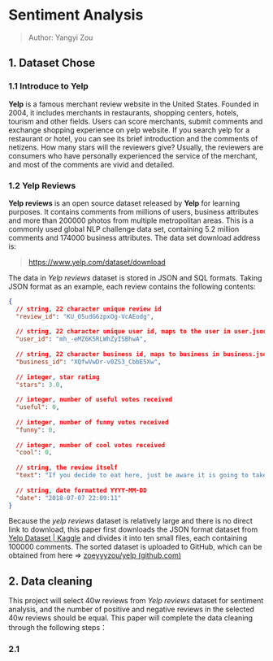 # Sentiment Analysis

> Author: Yangyi Zou

## 1. Dataset Chose

### 1.1 Introduce to Yelp

**Yelp** is a famous merchant review website in the United States. Founded in 2004, it includes merchants in restaurants, shopping centers, hotels, tourism and other fields. Users can score merchants, submit comments and exchange shopping experience on yelp website. If you search yelp for a restaurant or hotel, you can see its brief introduction and the comments of netizens. How many stars will the reviewers give? Usually, the reviewers are consumers who have personally experienced the service of the merchant, and most of the comments are vivid and detailed.

### 1.2 Yelp Reviews

**Yelp reviews** is an open source dataset released by **Yelp** for learning purposes. It contains comments from millions of users, business attributes and more than 200000 photos from multiple metropolitan areas. This is a commonly used global NLP challenge data set, containing 5.2 million comments and 174000 business attributes. The data set download address is:

> https://www.yelp.com/dataset/download

The data in *Yelp reviews* dataset is stored in JSON and SQL formats. Taking JSON format as an example, each review contains the following contents:

```json
{
  // string, 22 character unique review id
  "review_id": "KU_O5udG6zpxOg-VcAEodg",
  
  // string, 22 character unique user id, maps to the user in user.json
  "user_id": "mh_-eMZ6K5RLWhZyISBhwA",
  
  // string, 22 character business id, maps to business in business.json
  "business_id": "XQfwVwDr-v0ZS3_CbbE5Xw",
  
  // integer, star rating
  "stars": 3.0,
  
  // integer, number of useful votes received
  "useful": 0,
  
  // integer, number of funny votes received
  "funny": 0,
  
  // integer, number of cool votes received
  "cool": 0,
  
  // string, the review itself
  "text": "If you decide to eat here, just be aware it is going to take about 2 hours from beginning to end. We have tried it multiple times, because I want to like it! I have been to it\u0027s other locations in NJ and never had a bad experience. \n\nThe food is good, but it takes a very long time to come out. The waitstaff is very young, but usually pleasant. We have just had too many experiences where we spent way too long waiting. We usually opt for another diner or restaurant on the weekends, in order to be done quicker.",
  
  // string, date formatted YYYY-MM-DD
  "date": "2018-07-07 22:09:11"
}
```

Because the *yelp reviews* dataset is relatively large and there is no direct link to download, this paper first downloads the JSON format dataset from [Yelp Dataset | Kaggle](https://www.kaggle.com/datasets/yelp-dataset/yelp-dataset) and divides it into ten small files, each containing 100000 comments. The sorted dataset is uploaded to GitHub, which can be obtained from here => [zoeyyyzou/yelp (github.com)](https://github.com/zoeyyyzou/yelp)

## 2. Data cleaning

This project will select 40w reviews from *Yelp reviews* dataset for sentiment analysis, and the number of positive and negative reviews in the selected 40w reviews should be equal. This paper will complete the data cleaning through the following steps：

### 2.1 